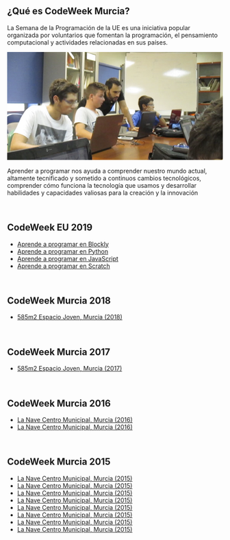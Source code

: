 ## ¿Qué es CodeWeek Murcia?

La Semana de la Programación de la UE es una iniciativa popular organizada por voluntarios que fomentan la programación, el pensamiento computacional y actividades relacionadas en sus países.

![](img/1.png)

Aprender a programar nos ayuda a comprender nuestro mundo actual, altamente tecnificado y sometido a continuos cambios tecnológicos, comprender cómo funciona la tecnología que usamos y desarrollar habilidades y capacidades valiosas para la creación y la innovación



<br />



## CodeWeek EU 2019

- <a target="_blank" rel="noopener noreferrer" href="https://codeweek.eu/view/220341/aprende-a-programar-en-blockly">Aprende a programar en Blockly</a>
- <a target="_blank" rel="noopener noreferrer" href="https://codeweek.eu/view/220342/aprende-a-programar-en-python">Aprende a programar en Python</a>
- <a target="_blank" rel="noopener noreferrer" href="https://codeweek.eu/view/220345/aprende-a-programar-en-javascript">Aprende a programar en JavaScript</a>
- <a target="_blank" rel="noopener noreferrer" href="https://codeweek.eu/view/220352/aprende-a-programar-en-scratch">Aprende a programar en Scratch</a>



<br />



## CodeWeek Murcia 2018

- <a target="_blank" rel="noopener noreferrer" href="https://codeweek.eu/view/141278/club-gratuito-de-programacion-y-robotica">585m2 Espacio Joven, Murcia (2018)</a>



<br />



## CodeWeek Murcia 2017

- <a target="_blank" rel="noopener noreferrer" href="https://codeweek.eu/view/141282/club-gratuito-de-programacion-y-robotica">585m2 Espacio Joven, Murcia (2017)</a>



<br />



## CodeWeek Murcia 2016

- <a target="_blank" rel="noopener noreferrer" href="https://codeweek.eu/view/4144/aprende-a-programar-videojuegos">La Nave Centro Municipal, Murcia (2016)</a>
- <a target="_blank" rel="noopener noreferrer" href="https://codeweek.eu/view/3668/aprende-a-programar-videojuegos-y-aplicaciones">La Nave Centro Municipal, Murcia (2016)</a>



<br />



## CodeWeek Murcia 2015

- <a target="_blank" rel="noopener noreferrer" href="https://codeweek.eu/view/4144/aprende-a-programar-videojuegos">La Nave Centro Municipal, Murcia (2015)</a>
- <a target="_blank" rel="noopener noreferrer" href="https://codeweek.eu/view/3668/aprende-a-programar-videojuegos-y-aplicaciones">La Nave Centro Municipal, Murcia (2015)</a>
- <a target="_blank" rel="noopener noreferrer" href="https://codeweek.eu/view/5814/aprende-a-programar-videojuegos-con-frozen">La Nave Centro Municipal, Murcia (2015)</a>
- <a target="_blank" rel="noopener noreferrer" href="https://codeweek.eu/view/4145/aprende-a-programar-aplicaciones">La Nave Centro Municipal, Murcia (2015)</a>
- <a target="_blank" rel="noopener noreferrer" href="https://codeweek.eu/view/5815/aprende-a-programar-paginas-web">La Nave Centro Municipal, Murcia (2015)</a>
- <a target="_blank" rel="noopener noreferrer" href="https://codeweek.eu/view/4146/juega-y-programa-un-juego-en-3d">La Nave Centro Municipal, Murcia (2015)</a>
- <a target="_blank" rel="noopener noreferrer" href="https://codeweek.eu/view/4147/maraton-descubre-la-programacion-y-coderdojo-murcia">La Nave Centro Municipal, Murcia (2015)</a>
- <a target="_blank" rel="noopener noreferrer" href="https://codeweek.eu/view/5811/coderdojo-murcia">La Nave Centro Municipal, Murcia (2015)</a>
